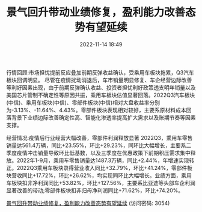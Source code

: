 ﻿---
title: 景气回升带动业绩修复，盈利能力改善态势有望延续
date: 2022-11-14 18:49
tags:
- 汽车行业
updated: 
---

行情回顾:市场担忧提前反应叠加前期反弹收益确认，受乘用车板块拖累，Q3汽车板块回调明显。
尽管在疫情扰动消退后，车市销量明显修复、车企经营边际改善等利好因素出现，由于前期反弹确认收益、投资者担忧利好政策透支明年销量以及美国芯片管制不确定性等原因共振，乘用车板块估值显著回落。2022Q3汽车板块(中信)、乘用车板块(中信)、零部件板块(中信)相对大盘收益率分别为-3.13%、-11.64%、4.43%。零部件板块表现相对较好，主要系原材料成本回落背景下业绩边际改善确定性高、智能化渗透率提高扩大需求以及账期节奏等因素支撑。
<!-- more -->
经营情况:疫情后行业经营大幅改善，零部件利润释放显著
2022Q3，乘用车零售销量达561.4万辆，同比+23.55%，环比+29.23%，同环比大幅增长，主要系二季度疫情冲击销量导致环比低基数，以及三季度在优惠政策下前期积压需求集中释放。2022年1-9月，乘用车零售销量达1487.3万辆，同比+2.44%，年增速实现转正。2022Q3乘用车板块录得营业收入同比+32.79%，环比+41.24%，零部件板块营收同比+17.72%，环比+26.62%，均实现同环比大幅增长。业绩方面，乘用车板块扣非净利润同比+53.82%，环比+127.56%，主要系比亚迪等头部车企利润显著改善的带动;零部件板块扣非归母净利润同比+71.62%，环比+74.20%。

[景气回升带动业绩修复，盈利能力改善态势有望延续](https://url12.ctfile.com/f/3948612-723570593-d1d8ff?p=3054)
(访问密码: 3054)
